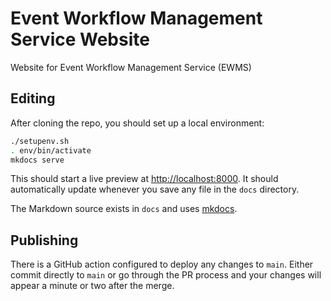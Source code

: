 # Event Workflow Management Service Website

Website for Event Workflow Management Service (EWMS)

## Editing

After cloning the repo, you should set up a local environment:

```bash
./setupenv.sh
. env/bin/activate
mkdocs serve
```

This should start a live preview at [http://localhost:8000](http://localhost:8000).
It should automatically update whenever you save any file in the `docs`
directory.

The Markdown source exists in `docs` and uses [mkdocs](https://www.mkdocs.org/).

## Publishing

There is a GitHub action configured to deploy any changes to `main`.
Either commit directly to `main` or go through the PR process and your
changes will appear a minute or two after the merge.
